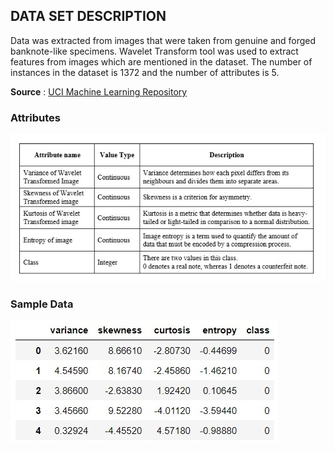 ## DATA SET DESCRIPTION

Data was extracted from images that were taken from genuine and forged banknote-like specimens. Wavelet Transform tool was used to extract features from images which are mentioned in the dataset. The number of instances in the dataset is 1372 and the number of attributes is 5.

**Source** : [UCI Machine Learning Repository](https://archive.ics.uci.edu/ml/datasets/banknote+authentication)

### Attributes
![Attributes](https://github.com/maha-13-kb/Bank-Note-Authentication-/blob/main/data/attributes_used.jpeg)

### Sample Data
![Sample data](https://github.com/maha-13-kb/Bank-Note-Authentication-/blob/main/data/sample_data.jpg)
